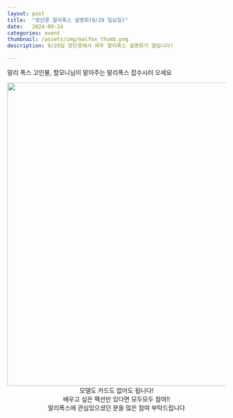 ```yaml
---
layout: post
title:  "장단콩 말리폭스 설명회(9/29 일요일)"
date:   2024-09-24
categories: event
thumbnail: /assets/img/malfox_thumb.png
description: 9/29일 장단콩에서 파주 말리폭스 설명회가 열립니다!

---
```


<p>말리 폭스 고인물, 할모니님이 말아주는 말리폭스 잡수시러 오세요</p>

<div id="contact" style="display: flex; flex-direction: column; align-items: center; text-align: center;">

  
  <img src="{{ '/assets/img/malfox.png' | relative_url }}" alt="" width="700">
  <a>모델도 카드도 없어도 됩니다!</a>
  <a>배우고 싶은 팩션만 있다면 모두모두 참여!!</a>
  <a>말리폭스에  관심있으셨던 분들 많은 참여 부탁드립니다</a>
</div>
